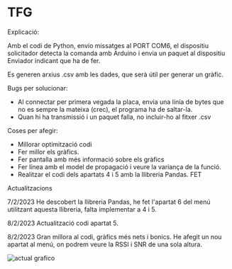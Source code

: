 # TFG

Explicació:

Amb el codi de Python, envio missatges al PORT COM6, el dispositiu solicitador detecta la comanda amb Arduino i envia un paquet al dispositiu Enviador indicant que ha de fer.

Es generen arxius .csv amb les dades, que serà útil per generar un gràfic.


Bugs per solucionar:

- Al connectar per primera vegada la placa, envia una línía de bytes que no es sempre la mateixa (crec), el programa ha de saltar-la.
- Quan hi ha transmissió i un paquet falla, no incluir-ho al fitxer .csv

Coses per afegir:

- Millorar optimització codi
- Fer millor els gràfics. 
- Fer pantalla amb més informació sobre els gràfics
- Fer línea amb el model de propagació i veure la variança de la funció.
- Realitzar el codi dels apartats 4 i 5 amb la llibreria Pandas. FET 

Actualitzacions

7/2/2023 He descobert la llibreria Pandas, he fet l'apartat 6 del menú utilitzant aquesta llibreria, falta implementar a 4 i 5.

8/2/2023 Actualització codi apartat 5.

8/2/2023 Gran millora al codi, gràfics més nets i bonics. He afegit un nou apartat al menú, on podrem veure la RSSI i SNR de una sola altura.



![actual grafico](https://user-images.githubusercontent.com/98765081/217669412-30b7f500-82b1-4a5b-b283-1007d1079123.png)

